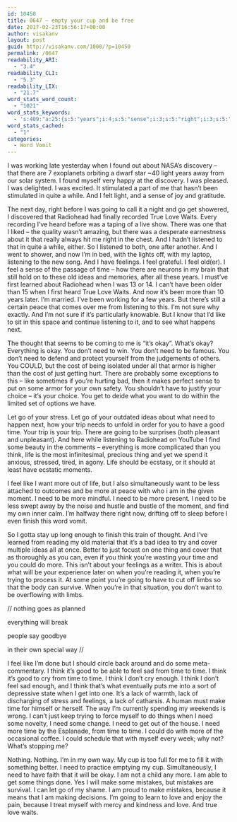 ```yaml
---
id: 10450
title: 0647 – empty your cup and be free
date: 2017-02-23T16:56:17+00:00
author: visakanv
layout: post
guid: http://visakanv.com/1000/?p=10450
permalink: /0647
readability_ARI:
  - "3.4"
readability_CLI:
  - "5.3"
readability_LIX:
  - "21.7"
word_stats_word_count:
  - "1021"
word_stats_keywords:
  - 's:409:"a:25:{s:5:"years";i:4;s:5:"sense";i:3;s:5:"right";i:3;s:5:"going";i:4;s:9:"radiohead";i:3;s:4:"true";i:3;s:4:"love";i:5;s:5:"waits";i:3;s:9:"listening";i:4;s:8:"feelings";i:3;s:4:"feel";i:7;s:4:"time";i:11;s:5:"ideas";i:3;s:4:"like";i:4;s:4:"okay";i:4;s:4:"need";i:13;s:4:"just";i:3;s:4:"want";i:4;s:4:"trip";i:3;s:4:"good";i:3;s:5:"think";i:7;s:4:"life";i:3;s:4:"lack";i:3;s:4:"make";i:3;s:8:"mistakes";i:3;}";'
word_stats_cached:
  - "1"
categories:
  - Word Vomit
---
```

I was working late yesterday when I found out about NASA&#8217;s discovery – that there are 7 exoplanets orbiting a dwarf star ~40 light years away from our solar system. I found myself very happy at the discovery. I was pleased. I was delighted. I was excited. It stimulated a part of me that hasn&#8217;t been stimulated in quite a while. And I felt light, and a sense of joy and gratitude.

The next day, right before I was going to call it a night and go get showered, I discovered that Radiohead had finally recorded True Love Waits. Every recording I&#8217;ve heard before was a taping of a live show. There was one that I liked – the quality wasn&#8217;t amazing, but there was a desperate earnestness about it that really always hit me right in the chest. And I hadn&#8217;t listened to that in quite a while, either. So I listened to both, one after another. And I went to shower, and now I&#8217;m in bed, with the lights off, with my laptop, listening to the new song. And I have feelings. I feel grateful. I feel old(er). I feel a sense of the passage of time – how there are neurons in my brain that still hold on to these old ideas and memories, after all these years. I must&#8217;ve first learned about Radiohead when I was 13 or 14. I can&#8217;t have been older than 15 when I first heard True Love Waits. And now it&#8217;s been more than 10 years later. I&#8217;m married. I&#8217;ve been working for a few years. But there&#8217;s still a certain peace that comes over me from listening to this. I&#8217;m not sure why exactly. And I&#8217;m not sure if it&#8217;s particularly knowable. But I know that I&#8217;d like to sit in this space and continue listening to it, and to see what happens next.

The thought that seems to be coming to me is &#8220;it&#8217;s okay&#8221;. What&#8217;s okay? Everything is okay. You don&#8217;t need to win. You don&#8217;t need to be famous. You don&#8217;t need to defend and protect yourself from the judgements of others. You COULD, but the cost of being isolated under all that armor is higher than the cost of just getting hurt. There are probably some exceptions to this – like sometimes if you&#8217;re hurting bad, then it makes perfect sense to put on some armor for your own safety. You shouldn&#8217;t have to justify your choice – it&#8217;s your choice. You get to deide what you want to do within the limited set of options we have. 

Let go of your stress. Let go of your outdated ideas about what need to happen next, how your trip needs to unfold in order for you to have a good time. Your trip is your trip. There are going to be surprises (both pleasant and unpleasant). And here while listening to Radiohead on YouTube I find some beauty in the comments – everything is more complicated than you think, life is the most infinitesimal, precious thing and yet we spend it anxious, stressed, tired, in agony. Life should be ecstasy, or it should at least have ecstatic moments.

I feel like I want more out of life, but I also simultaneously want to be less attached to outcomes and be more at peace with who i am in the given moment. I need to be more mindful. I need to be more present. I need to be less swept away by the noise and hustle and bustle of the moment, and find my own inner calm. I&#8217;m halfway there right now, drifting off to sleep before I even finish this word vomit.

So I gotta stay up long enough to finish this train of thought. And I&#8217;ve learned from reading my old material that it&#8217;s a bad idea to try and cover multiple ideas all at once. Better to just focust on one thing and cover that as thoroughly as you can, even if you think you&#8217;re wasting your time and you could do more. This isn&#8217;t about your feelings as a writer. This is about what will be your experience later on when you&#8217;re reading it, when you&#8217;re trying to process it. At some point you&#8217;re going to have to cut off limbs so that the body can survive. When you&#8217;re in that situation, you don&#8217;t want to be overflowing with limbs.

// nothing goes as planned
  
everything will break
  
people say goodbye
  
in their own special way //

I feel like I&#8217;m done but I should circle back around and do some meta-commentary. I think it&#8217;s good to be able to feel sad from time to time. I think it&#8217;s good to cry from time to time. I think I don&#8217;t cry enough. I think I don&#8217;t feel sad enough, and I think that&#8217;s what eventually puts me into a sort of depressive state when I get into one. It&#8217;s a lack of warmth, lack of discharging of stress and feelings, a lack of catharsis. A human must make time for himself or herself. The way I&#8217;m currently spending my weekends is wrong. I can&#8217;t just keep trying to force myself to do things when I need some novelty, I need some change. I need to get out of the house. I need more time by the Esplanade, from time to time. I could do with more of the occasional coffee. I could schedule that with myself every week; why not? What&#8217;s stopping me?

Nothing. Nothing. I&#8217;m in my own way. My cup is too full for me to fill it with something better. I need to practice emptying my cup. Simultaneously, I need to have faith that it will be okay. I am not a child any more. I am able to get some things done. Yes I will make some mistakes, but mistakes are survival. I can let go of my shame. I am proud to make mistakes, because it means that I am making decisions. I&#8217;m going to learn to love and enjoy the pain, because I treat myself with mercy and kindness and love. And true love waits.